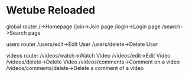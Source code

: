 # Wetube Reloaded

global router
/->Homepage
/join->Join page
/login->Login page
/search->Search page

users router
/users/edit->Edit User
/users/delete->Delete User

videos router
/videos/watch->Watch Video
/videos/edit->Edit Video
/videos/delete->Delete Video
/videos/comments->Comment on a video
/videos/comments/delete->Delete a comment of a video
